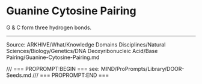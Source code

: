 # Guanine Cytosine Pairing

G & C form three hydrogen bonds.

---
Source: ARKHIVE/What/Knowledge Domains Disciplines/Natural Sciences/Biology/Genetics/DNA Deoxyribonucleic Acid/Base Pairing/Guanine-Cytosine-Pairing.md

/// === PROPROMPT:BEGIN ===
see: MIND/ProPrompts/Library/DOOR-Seeds.md
/// === PROPROMPT:END ===
